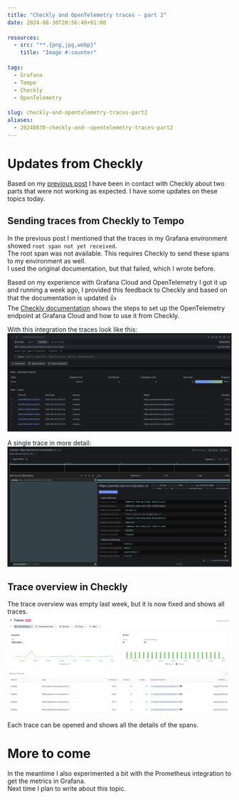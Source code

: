 ```yaml
---
title: "Checkly and OpenTelemetry traces - part 2"
date: 2024-08-30T20:56:40+01:00

resources:
  - src: "**.{png,jpg,webp}"
    title: "Image #:counter"

tags:
  - Grafana
  - Tempo
  - Checkly
  - OpenTelemetry

slug: checkly-and-opentelemetry-traces-part2
aliases:
  - 20240830-checkly-and--opentelemetry-traces-part2
---
```


# Updates from Checkly

Based on my [previous post](../20240821-checkly-and--opentelemetry-traces) I have been in contact with Checkly about two parts that were not working as expected.
I have some updates on these topics today.

## Sending traces from Checkly to Tempo
In the previous post I mentioned that the traces in my Grafana environment showed `root span not yet received`.   
The root span was not available. This requires Checkly to send these spans to my environment as well.   
I used the original documentation, but that failed, which I wrote before.

Based on my experience with Grafana Cloud and OpenTelemetry I got it up and running a week ago, I provided this feedback to Checkly and based on that the documentation is updated :thumbsup:   
The [Checkly documentation](https://www.checklyhq.com/docs/traces-open-telemetry/exporting-traces/grafana-tempo/) shows the steps to set up the OpenTelemetry endpoint at Grafana Cloud and how to use it from Checkly.

With this integration the traces look like this:
![Traces in Tempo](traces_in_tempo.png)

A single trace in more detail:
![Single trace](single_trace.png)

## Trace overview in Checkly
The trace overview was empty last week, but it is now fixed and shows all traces.
![Traces overview](traces_overview.png)

Each trace can be opened and shows all the details of the spans.

# More to come
In the meantime I also experimented a bit with the Prometheus integration to get the metrics in Grafana.   
Next time I plan to write about this topic.



